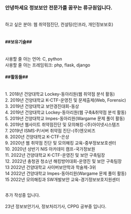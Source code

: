 ### <h3>안녕하세요 정보보안 전문가를 꿈꾸는 류규원입니다.</h3>
<br>
하고 싶은 분야: 웹 취약점진단, 컨설팅(인프라, 개인정보보호)
<br>
<br>
<h4>##보유기술##</h4>
<br>
사용할 줄 아는 언어: C, python
<br>
사용할 줄 아는 프레임워크: php, flask, django
<br>
<h4>##활동들##</h4>
<br>
1. 2018년 건양대학교 Lockey-동아리원(웹 취약점 분석 활동)
<br>
2. 2019년 건양대학교 K-CTF-운영진 및 문제출제(Web, Forensic)
<br>
3. 2019년 건양대학교 보안경진대회-동상
<br>
4. 2019년 건양대학교 Lockey-동아리원(웹 구축&취약점 분석 활동)
<br>
5. 2019년 건양대학교 Impes-동아리원(Wargame 문제 풀이 활동)
<br>
6. 2019년 웹사이트 취약점진단 및 모의해킹-(주)아이넷시스템즈
<br>
7. 2019년 ISMS-P/서버 취약점 진단-(주)엔오비즈
<br>
8. 2020년 건양대학교 K-CTF-은상
<br>
9. 2020년 웹 취약점 진단 및 모의해킹 교육-중부정보보호센터
<br>
10. 2020년 상반기 NIS 아카데미 캠프-국가정보원
<br>
11. 2022년 건양대학교 K-CTF-운영진 및 보안 구축팀장
<br>
12. 2022년 충청권 청소년 해킹방어대회-운영진 및 보안 구축팀장
<br>
13 2022년 건양대학교 사이버보안학과 학술제-3위
<br>
14 2022년 건양대학교 Impes-동아리원(Wargame 문제 풀이 활동)
<br>
15 2022년 모의해킹과 SW개발보안 교육-경기정보보호지원센터


<br> 추가 작성중 입니다.
<br>
<br> 23년 정보보안기사, 정보처리기사, CPPG 공부중 입니다.
<!--
**Q1-Security/Q1-Security** is a ✨ _special_ ✨ repository because its `README.md` (this file) appears on your GitHub profile.

Here are some ideas to get you started:

- 🔭 I’m currently working on ...
- 🌱 I’m currently learning ...
- 👯 I’m looking to collaborate on ...
- 🤔 I’m looking for help with ...
- 💬 Ask me about ...
- 📫 How to reach me: ...
- 😄 Pronouns: ...
- ⚡ Fun fact: ...
-->
